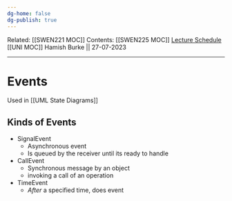 ```yaml
---
dg-home: false
dg-publish: true
---
```

Related: [[SWEN221 MOC]]
Contents: [[SWEN225 MOC]]
[Lecture Schedule](https://ecs.wgtn.ac.nz/Courses/SWEN225_2023T2/CourseSchedule)
[[UNI MOC]]
Hamish Burke || 27-07-2023
***

# Events

Used in [[UML State Diagrams]]

## Kinds of Events

- SignalEvent
	- Asynchronous event
	- Is queued by the receiver until its ready to handle
- CallEvent
	- Synchronous message by an object
	- invoking a call of an operation
- TimeEvent
	- *After* a specified time, does event